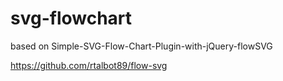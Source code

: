 # svg-flowchart
based on Simple-SVG-Flow-Chart-Plugin-with-jQuery-flowSVG

https://github.com/rtalbot89/flow-svg